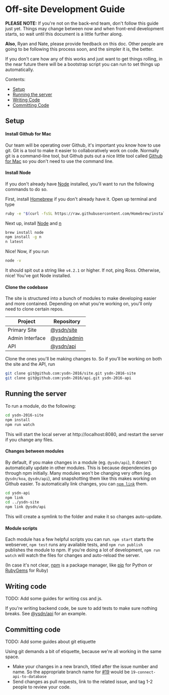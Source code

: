 # Off-site Development Guide

**PLEASE NOTE:** If you're not on the back-end team, don't follow this guide just yet. Things may change between now and when front-end development starts, so wait until this document is a little further along.

**Also**, Ryan and Nate, please provide feedback on this doc. Other people are going to be following this process soon, and the simpler it is, the better.

If you don't care how any of this works and just want to get things rolling, in the near future there will be a bootstrap script you can run to set things up automatically.

Contents:
* [Setup](#setup)
* [Running the server](#running-the-server)
* [Writing Code](#writing-code)
* [Committing Code](#committing-code)

## Setup

#### Install Github for Mac

Our team will be operating over Github, it's important you know how to use git. Git is a tool to make it easier to collaboratively work on code. Normally git is a command-line tool, but Github puts out a nice little tool called [Github for Mac](https://desktop.github.com/) so you don't need to use the command line.

#### Install Node

If you don't already have [Node](http://nodejs.org) installed, you'll want to run the following commands to do so.

First, install [Homebrew](http://brew.sh) if you don't already have it. Open up terminal and type

```bash
ruby -e "$(curl -fsSL https://raw.githubusercontent.com/Homebrew/install/master/install)"
```

Next up, install [Node](http://nodejs.org) and [n](http://github.com/tj/n)

```bash
brew install node
npm install -g n
n latest
```

Nice! Now, if you run

```bash
node -v
```

It should spit out a string like `v4.2.1` or higher. If not, ping Ross. Otherwise, nice! You've got Node installed.

#### Clone the codebase

The site is structured into a bunch of modules to make developing easier and more contained. Depending on what you're working on, you'll only need to clone certain repos.

Project                 | Repository
----------------------- | -------------
Primary Site            | [@ysdn/site](https://github.com/ysdn-2016/site)
Admin Interface         | [@ysdn/admin](https://github.com/ysdn-2016/admin)
API                     | [@ysdn/api](https://github.com/ysdn-2016/api)

Clone the ones you'll be making changes to. So if you'll be working on both the site and the API, run

```bash
git clone git@github.com:ysdn-2016/site.git ysdn-2016-site
git clone git@github.com:ysdn-2016/api.git ysdn-2016-api
```

## Running the server

To run a module, do the following:

```bash
cd ysdn-2016-site
npm install
npm run watch
```

This will start the local server at http://localhost:8080, and restart the server if you change any files.

#### Changes between modules

By default, if you make changes in a module (eg. `@ysdn/api`), it doesn't automatically update in other modules. This is because dependencies go through npm initially. Many modules won't be changing very often (eg. `@ysdn/koa`, `@ysdn/api`), and snapshotting them like this makes working on Github easier. To automatically link changes, you can [`npm link`](https://docs.npmjs.com/cli/link) them.

```bash
cd ysdn-api
npm link
cd ../ysdn-site
npm link @ysdn/api
```

This will create a symlink to the folder and make it so changes auto-update.

#### Module scripts

Each module has a few helpful scripts you can run. `npm start` starts the webserver, `npm test` runs any available tests, and `npm run publish` publishes the module to npm. If you're doing a lot of development, `npm run watch` will watch the files for changes and auto-reload the server.

(In case it's not clear, [npm](https://npmjs.org) is a package manager, like [pip](https://pip.readthedocs.org/en/stable/) for Python or [RubyGems](https://rubygems.org/) for Ruby)

## Writing code

TODO: Add some guides for writing css and js.

If you're writing backend code, be sure to add tests to make sure nothing breaks. See [@ysdn/api](https://github.com/ysdn-2016/api) for an example.

## Committing code

TODO: Add some guides about git etiquette

Using git demands a bit of etiquette, because we're all working in the same space.

* Make your changes in a new branch, titled after the issue number and name. So the appropriate branch name for [#19](https://github.com/ysdn-2016/tasks/issues/19) would be `19-connect-api-to-database`
* Send changes as pull requests, link to the related issue, and tag 1-2 people to review your code.
